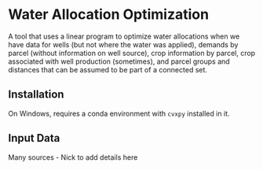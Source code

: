 # Water Allocation Optimization
A tool that uses a linear program to optimize water allocations
when we have data for wells (but not where the water was applied),
demands by parcel (without information on well source), crop
information by parcel, crop associated with well production (sometimes),
and parcel groups and distances that can be assumed to be part of a
connected set.

## Installation
On Windows, requires a conda environment with `cvxpy` installed in it.

## Input Data
Many sources - Nick to add details here